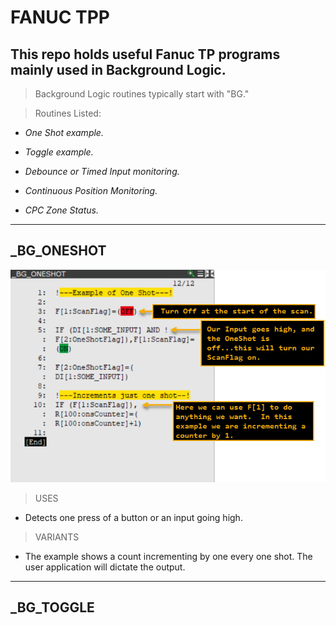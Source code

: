 # FANUC TPP 
## This repo holds useful Fanuc TP programs mainly used in Background Logic.
>Background Logic routines typically start with "BG."

> Routines Listed:
-  *One Shot example.*

- *Toggle example.*

- *Debounce or Timed Input monitoring.*

- *Continuous Position Monitoring.*

-  *CPC Zone Status.*

---
## _BG_ONESHOT

![This is an Image](/Images/OneShot.png)
>USES
- Detects one press of a button or an input going high.  

>VARIANTS
- The example shows a count incrementing by one every one shot.  The user application will dictate the output.
---
## _BG_TOGGLE